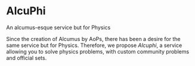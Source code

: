 # AlcuPhi
An alcumus-esque service but for Physics

Since the creation of Alcumus by AoPs, there has been a desire for the same service but for Physics. Therefore, we propose *Alcuphi*, a service allowing you to solve physics problems, with custom community problems and official sets.
